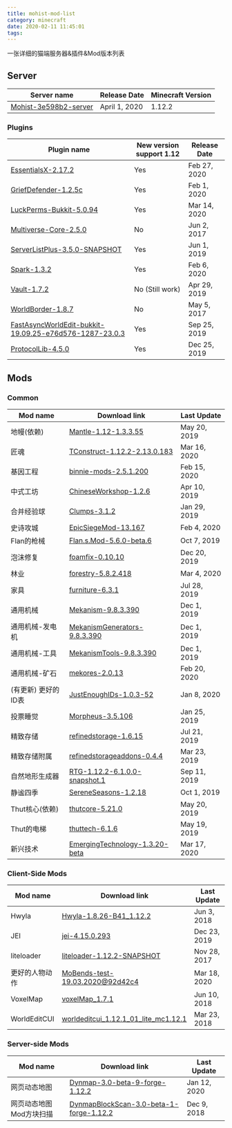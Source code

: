 ```yaml
---
title: mohist-mod-list
category: minecraft
date: 2020-02-11 11:45:01
tags:
---
```


一张详细的猫端服务器&插件&Mod版本列表

<!-- more -->

## Server

| Server name | Release Date | Minecraft Version |
| ----------- | ------------ | ----------------- |
| [Mohist-3e598b2-server](https://github.com/Mohist-Community/Mohist) | April 1, 2020 | 1.12.2 |

### Plugins

| Plugin name | New version support 1.12 | Release Date |
| ----------- | ------------------- | ----------- |
| [EssentialsX-2.17.2](https://www.spigotmc.org/resources/essentialsx.9089/) | Yes | Feb 27, 2020 |
| [GriefDefender-1.2.5c](https://www.spigotmc.org/resources/griefdefender.68900/) | Yes | Feb 1, 2020 |
| [LuckPerms-Bukkit-5.0.94](https://ci.lucko.me/view/LuckPerms/job/LuckPerms/) | Yes | Mar 14, 2020 |
| [Multiverse-Core-2.5.0](https://dev.bukkit.org/projects/multiverse-core/) | No | Jun 2, 2017 |
| [ServerListPlus-3.5.0-SNAPSHOT](https://ci.codemc.io/job/Minecrell/job/ServerListPlus/) | Yes | Jun 1, 2019 |
| [Spark-1.3.2](https://www.spigotmc.org/resources/spark.57242/) | Yes | Feb 6, 2020 |
| [Vault-1.7.2](https://www.spigotmc.org/resources/vault.34315/) | No (Still work) | Apr 29, 2019 |
| [WorldBorder-1.8.7](https://dev.bukkit.org/projects/worldborder/) | No | May 5, 2017 |
| [FastAsyncWorldEdit-bukkit-19.09.25-e76d576-1287-23.0.3](https://github.com/Mohist-Community/FastAsyncWorldedit/) | Yes | Sep 25, 2019 |
| [ProtocolLib-4.5.0](https://www.spigotmc.org/resources/protocollib.1997/) | Yes | Dec 25, 2019 |

## Mods

### Common

| Mod name | Download link | Last Update |
| -------- | ------------- | ---------- |
| 地幔(依赖) | [Mantle-1.12-1.3.3.55](https://www.curseforge.com/minecraft/mc-mods/mantle/files/all?filter-game-version=1738749986%3A628) | May 20, 2019 |
| 匠魂 | [TConstruct-1.12.2-2.13.0.183](https://www.curseforge.com/minecraft/mc-mods/tinkers-construct/files/all) | Mar 16, 2020 |
| 基因工程 | [binnie-mods-2.5.1.200](https://www.curseforge.com/minecraft/mc-mods/binnies-mods/files/all) | Feb 15, 2020 |
| 中式工坊 | [ChineseWorkshop-1.2.6](https://www.curseforge.com/minecraft/mc-mods/chineseworkshop/files/all?filter-game-version=1738749986%3A628) | Apr 10, 2019 |
| 合并经验球 | [Clumps-3.1.2](https://www.curseforge.com/minecraft/mc-mods/clumps/files/all?filter-game-version=1738749986%3A628) | Jan 29, 2019 |
| 史诗攻城 | [EpicSiegeMod-13.167](https://www.curseforge.com/minecraft/mc-mods/epic-siege-mod/files/all) | Feb 4, 2020 |
| Flan的枪械 | [Flan.s.Mod-5.6.0-beta.6](https://github.com/FlansMods/FlansMod/releases) | Oct 7, 2019 |
| 泡沫修复 | [foamfix-0.10.10](https://www.curseforge.com/minecraft/mc-mods/foamfix-optimization-mod/files/all?filter-game-version=1738749986%3A628) | Dec 20, 2019 |
| 林业 | [forestry-5.8.2.418](https://www.curseforge.com/minecraft/mc-mods/forestry/files/all) | Mar 4, 2020 |
| 家具 | [furniture-6.3.1](https://www.curseforge.com/minecraft/mc-mods/mrcrayfish-furniture-mod/files/all?filter-game-version=1738749986%3A628) | Jul 28, 2019 |
| 通用机械 | [Mekanism-9.8.3.390](https://www.curseforge.com/minecraft/mc-mods/mekanism/files/all?filter-game-version=1738749986%3A628) | Dec 1, 2019 |
| 通用机械-发电机 | [MekanismGenerators-9.8.3.390](https://www.curseforge.com/minecraft/mc-mods/mekanism-generators/files) | Dec 1, 2019 |
| 通用机械-工具 | [MekanismTools-9.8.3.390](https://www.curseforge.com/minecraft/mc-mods/mekanism-tools/files) | Dec 1, 2019 |
| 通用机械-矿石 | [mekores-2.0.13](https://www.curseforge.com/minecraft/mc-mods/mekanismores/files/all) | Feb 20, 2020 |
| (有更新) 更好的ID表 | [JustEnoughIDs-1.0.3-52](https://github.com/DimensionalDevelopment/JustEnoughIDs/releases) | Jan 8, 2020 |
| 投票睡觉 | [Morpheus-3.5.106](https://www.curseforge.com/minecraft/mc-mods/morpheus/files/all?filter-game-version=1738749986%3A628) | Jan 25, 2019 |
| 精致存储 | [refinedstorage-1.6.15](https://www.curseforge.com/minecraft/mc-mods/refined-storage/files/all?filter-game-version=1738749986%3A628) | Jul 21, 2019 |
| 精致存储附属 | [refinedstorageaddons-0.4.4](https://www.curseforge.com/minecraft/mc-mods/refined-storage-addons/files/all?filter-game-version=1738749986%3A628) | Mar 23, 2019 |
| 自然地形生成器 | [RTG-1.12.2-6.1.0.0-snapshot.1](https://www.curseforge.com/minecraft/mc-mods/realistic-terrain-generation/files/all) | Sep 11, 2019 |
| 静谧四季 | [SereneSeasons-1.2.18](https://www.curseforge.com/minecraft/mc-mods/serene-seasons/files/all?filter-game-version=1738749986%3A628) | Oct 1, 2019 |
| Thut核心(依赖) | [thutcore-5.21.0](https://www.curseforge.com/minecraft/mc-mods/thutcore/files/all?filter-game-version=1738749986%3A628) | May 20, 2019 |
| Thut的电梯 | [thuttech-6.1.6](https://www.curseforge.com/minecraft/mc-mods/thuts-elevators/files/all?filter-game-version=1738749986%3A628) | May 19, 2019 |
| 新兴技术 | [EmergingTechnology-1.3.20-beta](https://www.curseforge.com/minecraft/mc-mods/emerging-technology-hydroponics/files/all) | Mar 17, 2020 |

### Client-Side Mods

| Mod name | Download link | Last Update |
| -------- | ------------- | ---------- |
| Hwyla | [Hwyla-1.8.26-B41_1.12.2](https://www.curseforge.com/minecraft/mc-mods/hwyla/files/all?filter-game-version=1738749986%3A628) | Jun 3, 2018 |
| JEI | [jei-4.15.0.293](https://www.curseforge.com/minecraft/mc-mods/jei/files/all?filter-game-version=1738749986%3A628) | Dec 23, 2019 |
| liteloader | [liteloader-1.12.2-SNAPSHOT](http://jenkins.liteloader.com/view/1.12.2/job/LiteLoader%201.12.2/) | Nov 28, 2017 |
| 更好的人物动作 | [MoBends-test-19.03.2020@92d42c4](https://github.com/mobends/MoBends/tree/master-1.12.2) | Mar 18, 2020 |
| VoxelMap | [voxelMap_1.7.1](https://www.curseforge.com/minecraft/mc-mods/voxelmap/files/all?filter-game-version=1738749986%3A628) | Jun 10, 2018 |
| WorldEditCUI | [worldeditcui_1.12.1_01_lite_mc1.12.1](https://www.curseforge.com/minecraft/mc-mods/worldeditcui/files/all?filter-game-version=1738749986%3A628) | Mar 23, 2018 |

### Server-side Mods

| Mod name | Download link | Last Update |
| -------- | ------------- | ---------- |
| 网页动态地图 | [Dynmap-3.0-beta-9-forge-1.12.2](http://mikeprimm.com/dynmap/builds/dynmap/) | Jan 12, 2020 |
| 网页动态地图Mod方块扫描 | [DynmapBlockScan-3.0-beta-1-forge-1.12.2](http://mikeprimm.com/dynmap/builds/DynmapBlockScan/) | Dec 9, 2018 |